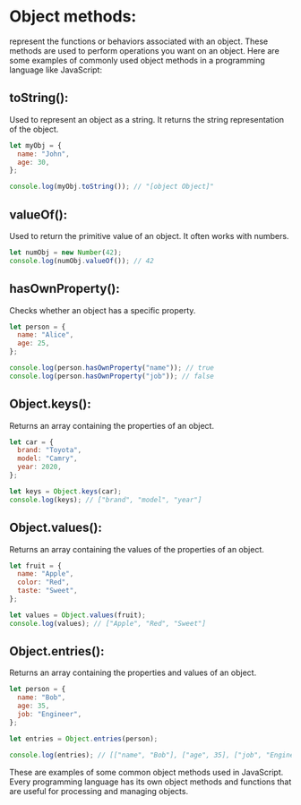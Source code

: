 # Object methods:

represent the functions or behaviors associated with an object. These methods are used to perform operations you want on an object. Here are some examples of commonly used object methods in a programming language like JavaScript:

## toString():

Used to represent an object as a string. It returns the string representation of the object.

```javascript
let myObj = {
  name: "John",
  age: 30,
};

console.log(myObj.toString()); // "[object Object]"
```

## valueOf():

Used to return the primitive value of an object. It often works with numbers.

```javascript
let numObj = new Number(42);
console.log(numObj.valueOf()); // 42
```

## hasOwnProperty():

Checks whether an object has a specific property.

```javascript
let person = {
  name: "Alice",
  age: 25,
};

console.log(person.hasOwnProperty("name")); // true
console.log(person.hasOwnProperty("job")); // false
```

## Object.keys():

Returns an array containing the properties of an object.

```javascript
let car = {
  brand: "Toyota",
  model: "Camry",
  year: 2020,
};

let keys = Object.keys(car);
console.log(keys); // ["brand", "model", "year"]
```

## Object.values():

Returns an array containing the values of the properties of an object.

```javascript
let fruit = {
  name: "Apple",
  color: "Red",
  taste: "Sweet",
};

let values = Object.values(fruit);
console.log(values); // ["Apple", "Red", "Sweet"]
```

## Object.entries():

Returns an array containing the properties and values of an object.

```javascript
let person = {
  name: "Bob",
  age: 35,
  job: "Engineer",
};

let entries = Object.entries(person);

console.log(entries); // [["name", "Bob"], ["age", 35], ["job", "Engineer"]]
```

These are examples of some common object methods used in JavaScript. Every programming language has its own object methods and functions that are useful for processing and managing objects.

